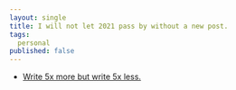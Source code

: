 ```yaml
---
layout: single
title: I will not let 2021 pass by without a new post.
tags: 
  personal
published: false
---
```

- [Write 5x more but write 5x less.][1]





[1]: https://critter.blog/2020/10/02/write-5x-more-but-write-5x-less
